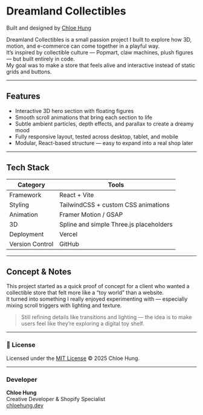 # Dreamland Collectibles

Built and designed by [Chloe Hung](https://github.com/chloehungdev)

Dreamland Collectibles is a small passion project I built to explore how 3D, motion, and e-commerce can come together in a playful way.  
It’s inspired by collectible culture — Popmart, claw machines, plush figures — but built entirely in code.  
My goal was to make a store that feels alive and interactive instead of static grids and buttons.

---

## Features

- Interactive 3D hero section with floating figures 
- Smooth scroll animations that bring each section to life  
- Subtle ambient particles, depth effects, and parallax to create a dreamy mood  
- Fully responsive layout, tested across desktop, tablet, and mobile  
- Modular, React-based structure — easy to expand into a real shop later  

---

## Tech Stack

| Category | Tools |
|-----------|-------|
| Framework | React + Vite |
| Styling | TailwindCSS + custom CSS animations |
| Animation | Framer Motion / GSAP |
| 3D | Spline and simple Three.js placeholders |
| Deployment | Vercel |
| Version Control | GitHub |

---

## Concept & Notes

This project started as a quick proof of concept for a client who wanted a collectible store that felt more like a “toy world” than a website.  
It turned into something I really enjoyed experimenting with — especially mixing scroll triggers with lighting and texture.

> Still refining details like transitions and lighting — the idea is to make users feel like they’re exploring a digital toy shelf.

---

### 🪪 License
Licensed under the [MIT License](./LICENSE) © 2025 Chloe Hung.

---

### Developer

**Chloe Hung**  
Creative Developer & Shopify Specialist  
[chloehung.dev](#)

